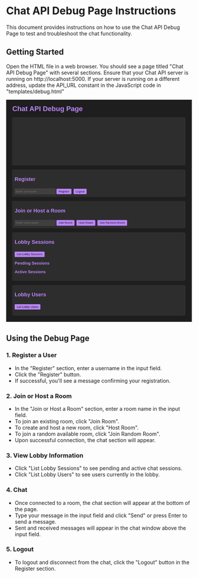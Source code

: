 # Chat API Debug Page Instructions
This document provides instructions on how to use the Chat API Debug Page to test and troubleshoot the chat functionality.

## Getting Started

Open the HTML file in a web browser. You should see a page titled "Chat API Debug Page" with several sections.
Ensure that your Chat API server is running on http://localhost:5000. If your server is running on a different address, update the API_URL constant in the JavaScript code in "templates/debug.html"

![image](/imgs/debug.png)


## Using the Debug Page

### 1. Register a User

- In the "Register" section, enter a username in the input field.
- Click the "Register" button.
- If successful, you'll see a message confirming your registration.

### 2. Join or Host a Room

- In the "Join or Host a Room" section, enter a room name in the input field.
- To join an existing room, click "Join Room".
- To create and host a new room, click "Host Room".
- To join a random available room, click "Join Random Room".
- Upon successful connection, the chat section will appear.

### 3. View Lobby Information

- Click "List Lobby Sessions" to see pending and active chat sessions.
- Click "List Lobby Users" to see users currently in the lobby.

### 4. Chat

- Once connected to a room, the chat section will appear at the bottom of the page.
- Type your message in the input field and click "Send" or press Enter to send a message.
- Sent and received messages will appear in the chat window above the input field.

### 5. Logout

- To logout and disconnect from the chat, click the "Logout" button in the Register section.
